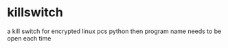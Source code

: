 # killswitch
a kill switch for encrypted linux pcs 
python then program name needs to be open each time
